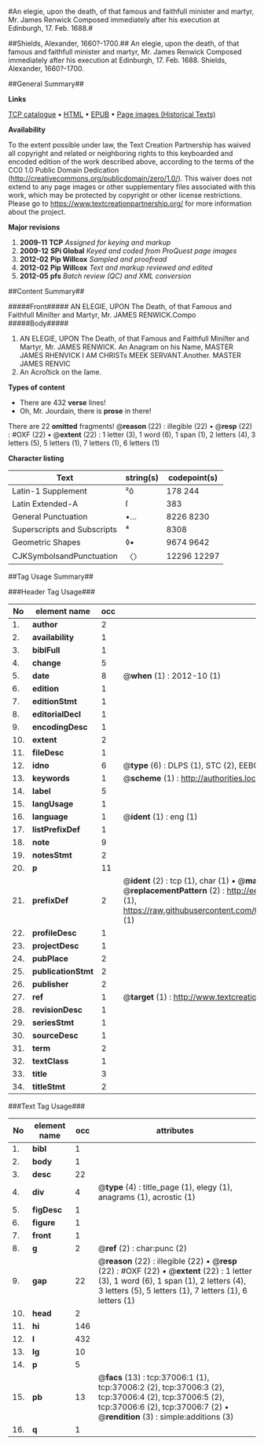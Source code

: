 #An elegie, upon the death, of that famous and faithfull minister and martyr, Mr. James Renwick Composed immediately after his execution at Edinburgh, 17. Feb. 1688.#

##Shields, Alexander, 1660?-1700.##
An elegie, upon the death, of that famous and faithfull minister and martyr, Mr. James Renwick Composed immediately after his execution at Edinburgh, 17. Feb. 1688.
Shields, Alexander, 1660?-1700.

##General Summary##

**Links**

[TCP catalogue](http://www.ota.ox.ac.uk/tcp/)  • 
[HTML](http://tei.it.ox.ac.uk/tcp/Texts-HTML/free/A59/A59961.html)  • 
[EPUB](http://tei.it.ox.ac.uk/tcp/Texts-EPUB/free/A59/A59961.epub) • 
[Page images (Historical Texts)](https://historicaltexts.jisc.ac.uk/eebo-99832532e)

**Availability**

To the extent possible under law, the Text Creation Partnership has waived all copyright and related or neighboring rights to this keyboarded and encoded edition of the work described above, according to the terms of the CC0 1.0 Public Domain Dedication (http://creativecommons.org/publicdomain/zero/1.0/). This waiver does not extend to any page images or other supplementary files associated with this work, which may be protected by copyright or other license restrictions. Please go to https://www.textcreationpartnership.org/ for more information about the project.

**Major revisions**

1. __2009-11__ __TCP__ *Assigned for keying and markup*
1. __2009-12__ __SPi Global__ *Keyed and coded from ProQuest page images*
1. __2012-02__ __Pip Willcox__ *Sampled and proofread*
1. __2012-02__ __Pip Willcox__ *Text and markup reviewed and edited*
1. __2012-05__ __pfs__ *Batch review (QC) and XML conversion*

##Content Summary##

#####Front#####
AN ELEGIE, UPON The Death, of that Famous and Faithfull Miniſter and Martyr, Mr. JAMES RENWICK.Compo
#####Body#####

1. AN ELEGIE, UPON The Death, of that Famous and Faithfull Miniſter and Martyr, Mr. JAMES RENWICK.
An Anagram on his Name, MASTER JAMES RHENVICK I AM CHRISTs MEEK SERVANT.Another. MASTER JAMES RENVIC
1. An Acroſtick on the ſame.

**Types of content**

  * There are 432 **verse** lines!
  * Oh, Mr. Jourdain, there is **prose** in there!

There are 22 **omitted** fragments! 
 @__reason__ (22) : illegible (22)  •  @__resp__ (22) : #OXF (22)  •  @__extent__ (22) : 1 letter (3), 1 word (6), 1 span (1), 2 letters (4), 3 letters (5), 5 letters (1), 7 letters (1), 6 letters (1)

**Character listing**


|Text|string(s)|codepoint(s)|
|---|---|---|
|Latin-1 Supplement|²ô|178 244|
|Latin Extended-A|ſ|383|
|General Punctuation|•…|8226 8230|
|Superscripts             and Subscripts|⁴|8308|
|Geometric Shapes|◊▪|9674 9642|
|CJKSymbolsandPunctuation|〈〉|12296 12297|

##Tag Usage Summary##

###Header Tag Usage###

|No|element name|occ|attributes|
|---|---|---|---|
|1.|__author__|2||
|2.|__availability__|1||
|3.|__biblFull__|1||
|4.|__change__|5||
|5.|__date__|8| @__when__ (1) : 2012-10 (1)|
|6.|__edition__|1||
|7.|__editionStmt__|1||
|8.|__editorialDecl__|1||
|9.|__encodingDesc__|1||
|10.|__extent__|2||
|11.|__fileDesc__|1||
|12.|__idno__|6| @__type__ (6) : DLPS (1), STC (2), EEBO-CITATION (1), PROQUEST (1), VID (1)|
|13.|__keywords__|1| @__scheme__ (1) : http://authorities.loc.gov/ (1)|
|14.|__label__|5||
|15.|__langUsage__|1||
|16.|__language__|1| @__ident__ (1) : eng (1)|
|17.|__listPrefixDef__|1||
|18.|__note__|9||
|19.|__notesStmt__|2||
|20.|__p__|11||
|21.|__prefixDef__|2| @__ident__ (2) : tcp (1), char (1)  •  @__matchPattern__ (2) : ([0-9\-]+):([0-9IVX]+) (1), (.+) (1)  •  @__replacementPattern__ (2) : http://eebo.chadwyck.com/downloadtiff?vid=$1&page=$2 (1), https://raw.githubusercontent.com/textcreationpartnership/Texts/master/tcpchars.xml#$1 (1)|
|22.|__profileDesc__|1||
|23.|__projectDesc__|1||
|24.|__pubPlace__|2||
|25.|__publicationStmt__|2||
|26.|__publisher__|2||
|27.|__ref__|1| @__target__ (1) : http://www.textcreationpartnership.org/docs/. (1)|
|28.|__revisionDesc__|1||
|29.|__seriesStmt__|1||
|30.|__sourceDesc__|1||
|31.|__term__|2||
|32.|__textClass__|1||
|33.|__title__|3||
|34.|__titleStmt__|2||


###Text Tag Usage###

|No|element name|occ|attributes|
|---|---|---|---|
|1.|__bibl__|1||
|2.|__body__|1||
|3.|__desc__|22||
|4.|__div__|4| @__type__ (4) : title_page (1), elegy (1), anagrams (1), acrostic (1)|
|5.|__figDesc__|1||
|6.|__figure__|1||
|7.|__front__|1||
|8.|__g__|2| @__ref__ (2) : char:punc (2)|
|9.|__gap__|22| @__reason__ (22) : illegible (22)  •  @__resp__ (22) : #OXF (22)  •  @__extent__ (22) : 1 letter (3), 1 word (6), 1 span (1), 2 letters (4), 3 letters (5), 5 letters (1), 7 letters (1), 6 letters (1)|
|10.|__head__|2||
|11.|__hi__|146||
|12.|__l__|432||
|13.|__lg__|10||
|14.|__p__|5||
|15.|__pb__|13| @__facs__ (13) : tcp:37006:1 (1), tcp:37006:2 (2), tcp:37006:3 (2), tcp:37006:4 (2), tcp:37006:5 (2), tcp:37006:6 (2), tcp:37006:7 (2)  •  @__rendition__ (3) : simple:additions (3)|
|16.|__q__|1||
